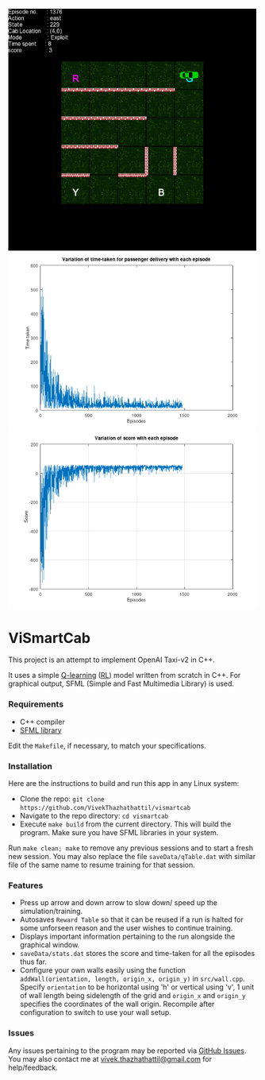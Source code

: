 <p align = "left">
  <a href="https://github.com/VivekThazhathattil/vismartcab">
    <img width="500" src = "res/sample_new.png">
    <img width="500" src = "res/time.png">
    <img width="500" src = "res/score.png">
  </a>
</p>


# ViSmartCab

This project is an attempt to implement OpenAI Taxi-v2 in C++. 

It uses a simple [Q-learning](https://en.wikipedia.org/wiki/Q-learning) ([RL](https://en.wikipedia.org/wiki/Reinforcement_learning)) model written from scratch in C++. For graphical output, SFML (Simple and Fast Multimedia Library) is used.

### Requirements

* C++ compiler
* [SFML library](https://www.sfml-dev.org/)

Edit the `Makefile`, if necessary, to match your specifications.

### Installation

Here are the instructions to build and run this app in any Linux system:
* Clone the repo: `git clone https://github.com/VivekThazhathattil/vismartcab`
* Navigate to the repo directory: `cd vismartcab`	
* Execute `make build` from the current directory. This will build the program.  Make sure you have SFML libraries in your system.

Run `make clean; make` to remove any previous sessions and to start a fresh new session.
You may also replace the file `saveData/qTable.dat` with similar file of the same name to resume training for that session.

### Features

* Press up arrow and down arrow to slow down/ speed up the simulation/training.
* Autosaves `Reward Table` so that it can be reused if a run is halted for some unforseen reason and the user wishes to continue training.
* Displays important information pertaining to the run alongside the graphical window.
* `saveData/stats.dat` stores the score and time-taken for all the episodes thus far.
* Configure your own walls easily using the function `addWall(orientation, length, origin_x, origin_y)` in `src/wall.cpp`. Specify `orientation` to be horizontal using 'h' or vertical using 'v', 1 unit of wall length being sidelength of the grid and `origin_x` and `origin_y` specifies the coordinates of the wall origin. Recompile after configuration to switch to use your wall setup.

### Issues

Any issues pertaining to the program may be reported via [GitHub Issues](https://github.com/VivekThazhathattil/ViSmartCab/issues). You may also contact me at vivek.thazhathattil@gmail.com for help/feedback.
